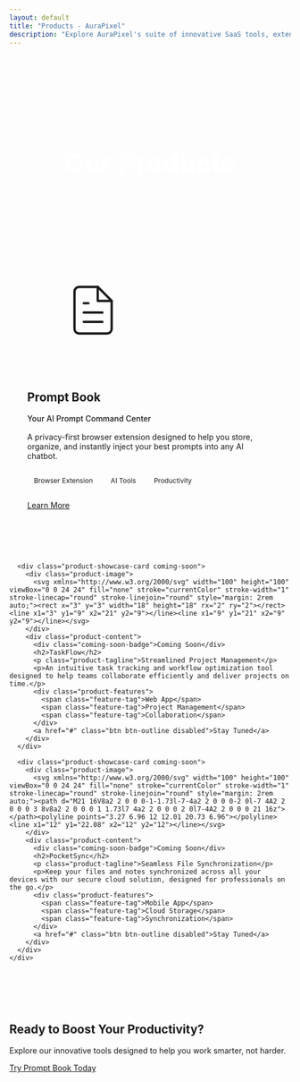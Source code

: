 ```yaml
---
layout: default
title: "Products - AuraPixel"
description: "Explore AuraPixel's suite of innovative SaaS tools, extensions, and apps designed to boost your productivity."
---
```


<section class="page-header">
  <div class="container">
    <h1>Our Products</h1>
    <p>Innovative tools designed to boost your productivity</p>
  </div>
</section>

<section class="products-showcase-section">
  <div class="container">
    <div class="products-grid">
      <div class="product-showcase-card">
        <div class="product-image">
          <svg xmlns="http://www.w3.org/2000/svg" width="100" height="100" viewBox="0 0 24 24" fill="none" stroke="currentColor" stroke-width="1" stroke-linecap="round" stroke-linejoin="round" style="margin: 2rem auto;"><path d="M14 2H6a2 2 0 0 0-2 2v16a2 2 0 0 0 2 2h12a2 2 0 0 0 2-2V8z"></path><polyline points="14 2 14 8 20 8"></polyline><line x1="16" y1="13" x2="8" y2="13"></line><line x1="16" y1="17" x2="8" y2="17"></line><polyline points="10 9 9 9 8 9"></polyline></svg>
        </div>
        <div class="product-content">
          <h2>Prompt Book</h2>
          <p class="product-tagline">Your AI Prompt Command Center</p>
          <p>A privacy-first browser extension designed to help you store, organize, and instantly inject your best prompts into any AI chatbot.</p>
          <div class="product-features">
            <span class="feature-tag">Browser Extension</span>
            <span class="feature-tag">AI Tools</span>
            <span class="feature-tag">Productivity</span>
          </div>
          <a href="{{ site.baseurl }}/products/prompt-book" class="btn btn-primary">Learn More</a>
        </div>
      </div>
      
      <div class="product-showcase-card coming-soon">
        <div class="product-image">
          <svg xmlns="http://www.w3.org/2000/svg" width="100" height="100" viewBox="0 0 24 24" fill="none" stroke="currentColor" stroke-width="1" stroke-linecap="round" stroke-linejoin="round" style="margin: 2rem auto;"><rect x="3" y="3" width="18" height="18" rx="2" ry="2"></rect><line x1="3" y1="9" x2="21" y2="9"></line><line x1="9" y1="21" x2="9" y2="9"></line></svg>
        </div>
        <div class="product-content">
          <div class="coming-soon-badge">Coming Soon</div>
          <h2>TaskFlow</h2>
          <p class="product-tagline">Streamlined Project Management</p>
          <p>An intuitive task tracking and workflow optimization tool designed to help teams collaborate efficiently and deliver projects on time.</p>
          <div class="product-features">
            <span class="feature-tag">Web App</span>
            <span class="feature-tag">Project Management</span>
            <span class="feature-tag">Collaboration</span>
          </div>
          <a href="#" class="btn btn-outline disabled">Stay Tuned</a>
        </div>
      </div>
      
      <div class="product-showcase-card coming-soon">
        <div class="product-image">
          <svg xmlns="http://www.w3.org/2000/svg" width="100" height="100" viewBox="0 0 24 24" fill="none" stroke="currentColor" stroke-width="1" stroke-linecap="round" stroke-linejoin="round" style="margin: 2rem auto;"><path d="M21 16V8a2 2 0 0 0-1-1.73l-7-4a2 2 0 0 0-2 0l-7 4A2 2 0 0 0 3 8v8a2 2 0 0 0 1 1.73l7 4a2 2 0 0 0 2 0l7-4A2 2 0 0 0 21 16z"></path><polyline points="3.27 6.96 12 12.01 20.73 6.96"></polyline><line x1="12" y1="22.08" x2="12" y2="12"></line></svg>
        </div>
        <div class="product-content">
          <div class="coming-soon-badge">Coming Soon</div>
          <h2>PocketSync</h2>
          <p class="product-tagline">Seamless File Synchronization</p>
          <p>Keep your files and notes synchronized across all your devices with our secure cloud solution, designed for professionals on the go.</p>
          <div class="product-features">
            <span class="feature-tag">Mobile App</span>
            <span class="feature-tag">Cloud Storage</span>
            <span class="feature-tag">Synchronization</span>
          </div>
          <a href="#" class="btn btn-outline disabled">Stay Tuned</a>
        </div>
      </div>
    </div>
  </div>
</section>

<section class="cta-section">
  <div class="container">
    <h2>Ready to Boost Your Productivity?</h2>
    <p>Explore our innovative tools designed to help you work smarter, not harder.</p>
    <a href="{{ site.baseurl }}/products/prompt-book" class="btn btn-lg">Try Prompt Book Today</a>
  </div>
</section>

<style>
  .page-header {
    padding: 6rem 0 3rem;
    text-align: center;
    background: var(--gradient-primary);
    color: white;
    margin-bottom: 4rem;
  }
  
  .page-header h1 {
    font-size: 3rem;
    margin-bottom: 1rem;
  }
  
  .page-header p {
    font-size: 1.25rem;
    opacity: 0.9;
    max-width: 600px;
    margin: 0 auto;
  }
  
  .products-showcase-section {
    padding: 0 0 4rem;
  }
  
  .products-grid {
    display: grid;
    grid-template-columns: 1fr;
    gap: 3rem;
  }
  
  .product-showcase-card {
    display: flex;
    flex-wrap: wrap;
    background-color: var(--color-card-bg);
    border-radius: 0.5rem;
    overflow: hidden;
    box-shadow: 0 4px 6px var(--color-card-shadow);
    transition: transform 0.3s ease, box-shadow 0.3s ease;
    position: relative;
  }
  
  .product-showcase-card:hover {
    transform: translateY(-5px);
    box-shadow: 0 10px 15px var(--color-card-shadow);
  }
  
  .product-showcase-card.coming-soon {
    opacity: 0.8;
  }
  
  .coming-soon-badge {
    position: absolute;
    top: 1rem;
    right: 1rem;
    background-color: var(--color-text-secondary);
    color: white;
    padding: 0.25rem 0.75rem;
    border-radius: 2rem;
    font-size: 0.75rem;
    font-weight: 600;
  }
  
  .product-image {
    flex: 0 0 300px;
    background-color: var(--color-bg-secondary);
    display: flex;
    align-items: center;
    justify-content: center;
    color: var(--color-primary);
  }
  
  .product-content {
    flex: 1;
    padding: 2rem;
    min-width: 300px;
  }
  
  .product-tagline {
    color: var(--color-primary);
    font-weight: 500;
    margin-bottom: 1rem;
  }
  
  .product-features {
    margin: 1.5rem 0;
    display: flex;
    flex-wrap: wrap;
    gap: 0.5rem;
  }
  
  .feature-tag {
    background-color: var(--color-bg-secondary);
    color: var(--color-text-secondary);
    padding: 0.25rem 0.75rem;
    border-radius: 2rem;
    font-size: 0.75rem;
  }
  
  .btn.disabled {
    opacity: 0.6;
    cursor: not-allowed;
  }
  
  @media (min-width: 992px) {
    .product-showcase-card {
      flex-wrap: nowrap;
    }
  }
</style>
